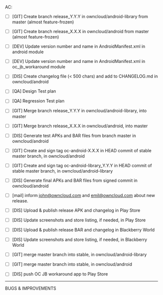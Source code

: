 <!--
This is the template for new release issues.
-->

AC:

 - [ ] [GIT] Create branch release_Y.Y.Y in owncloud/android-library from master  (almost feature-frozen)
 - [ ] [GIT] Create branch release_X.X.X in owncloud/android from master (almost feature-frozen)
 - [ ] [DEV] Update version number and name in AndroidManifest.xml in android module
 - [ ] [DEV] Update version number and name in AndroidManifest.xml in oc_jb_workaround module
 - [ ] [DIS] Create changelog file (< 500 chars) and add to CHANGELOG.md in owncloud/android
 - [ ] [QA] Design Test plan
 - [ ] [QA] Regression Test plan
 - [ ] [GIT] Merge branch release_Y.Y.Y in owncloud/android-library, into master
 - [ ] [GIT] Merge branch release_X.X.X in owncloud/android, into master
 - [ ] [DIS] Generate test APKs and BAR files from branch master in owncloud/android
 - [ ] [GIT] Create and sign tag oc-android-X.X.X in HEAD commit of stable master branch, in owncloud/android
 - [ ] [GIT] Create and sign tag oc-android-library_Y.Y.Y in HEAD commit of stable master branch, in owncloud/android-library
 - [ ] [DIS] Generate final APKs and BAR files from signed commit in owncloud/android
 - [ ] [mail] inform john@owncloud.com and emil@owncloud.com about new release.
 - [ ] [DIS] Upload & publish release APK and changelog in Play Store
 - [ ] [DIS] Update screenshots and store listing, if needed, in Play Store
 - [ ] [DIS] Upload & publish release BAR and changelog in Blackberry World
 - [ ] [DIS] Update screenshots and store listing, if needed, in Blackberry World
 - [ ] [GIT] merge master branch into stable, in owncloud/android-library
 - [ ] [GIT] merge master branch into stable, in owncloud/android
 - [ ] [DIS] push OC JB workaround app to Play Store


_____

BUGS & IMPROVEMENTS
